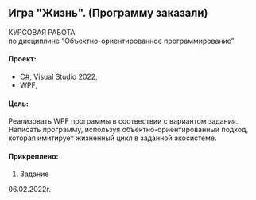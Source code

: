 ## Игра "Жизнь".  (Программу заказали)  
КУРСОВАЯ РАБОТА  
по дисциплине “Объектно-ориентированное программирование”  
 
#### Проект:
- C#, Visual Studio 2022,
- WPF,

#### Цель:
Реализовать WPF программы в соотвествии с вариантом задания.  
Написать программу, используя объектно-ориентированный подход, которая имитирует жизненный цикл в заданной экосистеме.  

#### Прикреплено:
1. Задание  

06.02.2022г.


